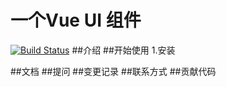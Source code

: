 # 一个Vue UI 组件
[![Build Status](https://www.travis-ci.org/J-h125/vue-wheel-1.svg?branch=main)](https://www.travis-ci.org/J-h125/vue-wheel-1)
##介绍
##开始使用
1.安装

##文档
##提问
##变更记录
##联系方式
##贡献代码

